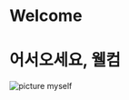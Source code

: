# Welcome
# 어서오세요, 웰컴  
![picture myself](https://user-images.githubusercontent.com/10893178/60443102-71635800-9c55-11e9-84cc-4bd3c1735c60.jpg)
